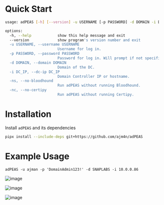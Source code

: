 # Quick Start
```bash
usage: adPEAS [-h] [--version] -u USERNAME [-p PASSWORD] -d DOMAIN -i DC_IP

options:
  -h, --help            show this help message and exit
  --version             show program's version number and exit
  -u USERNAME, --username USERNAME
                        Username for log in.
  -p PASSWORD, --password PASSWORD
                        Password for log in. Will prompt if not specified.
  -d DOMAIN, --domain DOMAIN
                        Domain of the DC.
  -i DC_IP, --dc-ip DC_IP
                        Domain Controller IP or hostname.
  -ns, --no-bloodhound
                        Run adPEAS without running Bloodhound.
  -nc, --no-certipy
                        Run adPEAS without running Certipy. 
```

# Installation
Install `adPEAS` and its dependencies

```bash
pipx install --include-deps git+https://github.com/ajm4n/adPEAS
```

# Example Usage

```
adPEAS -u ajman -p 'DomainAdmin123!' -d SNAPLABS -i 10.0.0.86
```

![image](https://github.com/ajm4n/adPEAS/assets/60402150/cb8970ff-0308-4750-8cfe-e4d00b31b553)

![image](https://github.com/ajm4n/adPEAS/assets/60402150/60a324c4-2b85-4164-8b4f-2ea225a1c53c)

![image](https://github.com/ajm4n/adPEAS/assets/60402150/4bd4b3c5-3b73-4041-96f7-3e909a8ceb44)

